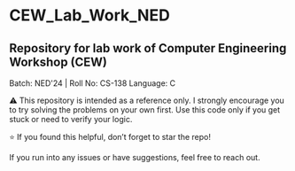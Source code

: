 # CEW_Lab_Work_NED
## Repository for lab work of Computer Engineering Workshop (CEW)
Batch: NED'24 | Roll No: CS-138
Language: C

⚠️ This repository is intended as a reference only.
I strongly encourage you to try solving the problems on your own first.
Use this code only if you get stuck or need to verify your logic.

⭐ If you found this helpful, don’t forget to star the repo!

If you run into any issues or have suggestions, feel free to reach out.
